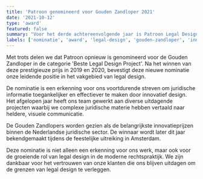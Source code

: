 ```yaml
---
title: 'Patroon genomineerd voor Gouden Zandloper 2021'
date: '2021-10-12'
type: 'award'
featured: false
summary: "Voor het derde achtereenvolgende jaar is Patroon Legal Design genomineerd voor de Gouden Zandloper in de categorie 'Beste Legal Design Project'. De nominatie onderstreept de consistente kwaliteit en innovatiekracht van ons bureau in het toegankelijk maken van juridische informatie."
labels: ['nominatie', 'award', 'legal-design', 'gouden-zandloper', 'innovatie', 'erkenning']
---
```


Met trots delen we dat Patroon opnieuw is genomineerd voor de Gouden Zandloper in de categorie 'Beste Legal Design Project'. Na het winnen van deze prestigieuze prijs in 2019 en 2020, bevestigt deze nieuwe nominatie onze leidende positie in het vakgebied van legal design.

De nominatie is een erkenning voor ons voortdurende streven om juridische informatie toegankelijker en effectiever te maken door innovatief design. Het afgelopen jaar heeft ons team gewerkt aan diverse uitdagende projecten waarbij we complexe juridische materie hebben vertaald naar heldere, visuele communicatie.

De Gouden Zandlopers worden gezien als de belangrijkste innovatieprijzen binnen de Nederlandse juridische sector. De winnaar wordt later dit jaar bekendgemaakt tijdens de feestelijke uitreiking in Amsterdam.

Deze nominatie is niet alleen een erkenning voor ons werk, maar ook voor de groeiende rol van legal design in de moderne rechtspraktijk. We zijn dankbaar voor het vertrouwen van onze klanten die ons blijven uitdagen om de grenzen van legal design te verleggen.

